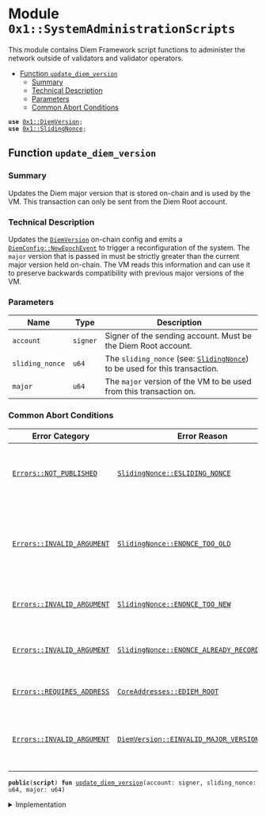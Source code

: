 
<a name="0x1_SystemAdministrationScripts"></a>

# Module `0x1::SystemAdministrationScripts`

This module contains Diem Framework script functions to administer the
network outside of validators and validator operators.


-  [Function `update_diem_version`](#0x1_SystemAdministrationScripts_update_diem_version)
    -  [Summary](#@Summary_0)
    -  [Technical Description](#@Technical_Description_1)
    -  [Parameters](#@Parameters_2)
    -  [Common Abort Conditions](#@Common_Abort_Conditions_3)


<pre><code><b>use</b> <a href="DiemVersion.md#0x1_DiemVersion">0x1::DiemVersion</a>;
<b>use</b> <a href="SlidingNonce.md#0x1_SlidingNonce">0x1::SlidingNonce</a>;
</code></pre>



<a name="0x1_SystemAdministrationScripts_update_diem_version"></a>

## Function `update_diem_version`


<a name="@Summary_0"></a>

### Summary

Updates the Diem major version that is stored on-chain and is used by the VM.  This
transaction can only be sent from the Diem Root account.


<a name="@Technical_Description_1"></a>

### Technical Description

Updates the <code><a href="DiemVersion.md#0x1_DiemVersion">DiemVersion</a></code> on-chain config and emits a <code><a href="DiemConfig.md#0x1_DiemConfig_NewEpochEvent">DiemConfig::NewEpochEvent</a></code> to trigger
a reconfiguration of the system. The <code>major</code> version that is passed in must be strictly greater
than the current major version held on-chain. The VM reads this information and can use it to
preserve backwards compatibility with previous major versions of the VM.


<a name="@Parameters_2"></a>

### Parameters

| Name            | Type     | Description                                                                |
| ------          | ------   | -------------                                                              |
| <code>account</code>       | <code>signer</code> | Signer of the sending account. Must be the Diem Root account.              |
| <code>sliding_nonce</code> | <code>u64</code>    | The <code>sliding_nonce</code> (see: <code><a href="SlidingNonce.md#0x1_SlidingNonce">SlidingNonce</a></code>) to be used for this transaction. |
| <code>major</code>         | <code>u64</code>    | The <code>major</code> version of the VM to be used from this transaction on.         |


<a name="@Common_Abort_Conditions_3"></a>

### Common Abort Conditions

| Error Category             | Error Reason                                  | Description                                                                                |
| ----------------           | --------------                                | -------------                                                                              |
| <code><a href="../../../move-stdlib/docs/Errors.md#0x1_Errors_NOT_PUBLISHED">Errors::NOT_PUBLISHED</a></code>    | <code><a href="SlidingNonce.md#0x1_SlidingNonce_ESLIDING_NONCE">SlidingNonce::ESLIDING_NONCE</a></code>                | A <code><a href="SlidingNonce.md#0x1_SlidingNonce">SlidingNonce</a></code> resource is not published under <code>account</code>.                                |
| <code><a href="../../../move-stdlib/docs/Errors.md#0x1_Errors_INVALID_ARGUMENT">Errors::INVALID_ARGUMENT</a></code> | <code><a href="SlidingNonce.md#0x1_SlidingNonce_ENONCE_TOO_OLD">SlidingNonce::ENONCE_TOO_OLD</a></code>                | The <code>sliding_nonce</code> is too old and it's impossible to determine if it's duplicated or not. |
| <code><a href="../../../move-stdlib/docs/Errors.md#0x1_Errors_INVALID_ARGUMENT">Errors::INVALID_ARGUMENT</a></code> | <code><a href="SlidingNonce.md#0x1_SlidingNonce_ENONCE_TOO_NEW">SlidingNonce::ENONCE_TOO_NEW</a></code>                | The <code>sliding_nonce</code> is too far in the future.                                              |
| <code><a href="../../../move-stdlib/docs/Errors.md#0x1_Errors_INVALID_ARGUMENT">Errors::INVALID_ARGUMENT</a></code> | <code><a href="SlidingNonce.md#0x1_SlidingNonce_ENONCE_ALREADY_RECORDED">SlidingNonce::ENONCE_ALREADY_RECORDED</a></code>       | The <code>sliding_nonce</code> has been previously recorded.                                          |
| <code><a href="../../../move-stdlib/docs/Errors.md#0x1_Errors_REQUIRES_ADDRESS">Errors::REQUIRES_ADDRESS</a></code> | <code><a href="CoreAddresses.md#0x1_CoreAddresses_EDIEM_ROOT">CoreAddresses::EDIEM_ROOT</a></code>                  | <code>account</code> is not the Diem Root account.                                                   |
| <code><a href="../../../move-stdlib/docs/Errors.md#0x1_Errors_INVALID_ARGUMENT">Errors::INVALID_ARGUMENT</a></code> | <code><a href="DiemVersion.md#0x1_DiemVersion_EINVALID_MAJOR_VERSION_NUMBER">DiemVersion::EINVALID_MAJOR_VERSION_NUMBER</a></code> | <code>major</code> is less-than or equal to the current major version stored on-chain.                |


<pre><code><b>public</b>(<b>script</b>) <b>fun</b> <a href="SystemAdministrationScripts.md#0x1_SystemAdministrationScripts_update_diem_version">update_diem_version</a>(account: signer, sliding_nonce: u64, major: u64)
</code></pre>



<details>
<summary>Implementation</summary>


<pre><code><b>public</b>(<b>script</b>) <b>fun</b> <a href="SystemAdministrationScripts.md#0x1_SystemAdministrationScripts_update_diem_version">update_diem_version</a>(account: signer, sliding_nonce: u64, major: u64) {
    <a href="SlidingNonce.md#0x1_SlidingNonce_record_nonce_or_abort">SlidingNonce::record_nonce_or_abort</a>(&account, sliding_nonce);
    <a href="DiemVersion.md#0x1_DiemVersion_set">DiemVersion::set</a>(&account, major)
}
</code></pre>



</details>


[//]: # ("File containing references which can be used from documentation")
[ACCESS_CONTROL]: https://github.com/diem/dip/blob/main/dips/dip-2.md
[ROLE]: https://github.com/diem/dip/blob/main/dips/dip-2.md#roles
[PERMISSION]: https://github.com/diem/dip/blob/main/dips/dip-2.md#permissions
